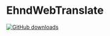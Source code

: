 # EhndWebTranslate

[![GitHub downloads](https://img.shields.io/github/downloads/kdrkdrkdr/EhndWebTranslate/latest/total.svg?logo=github)](https://github.com/kdrkdrkdr/EhndWebTranslate/releases/latest)
